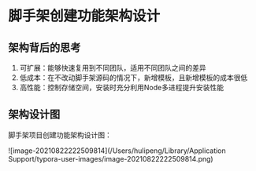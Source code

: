 # 脚手架创建功能架构设计

## 架构背后的思考

1. 可扩展：能够快速复用到不同团队，适用不同团队之间的差异
2. 低成本：在不改动脚手架源码的情况下，新增模板，且新增模板的成本很低
3. 高性能：控制存储空间，安装时充分利用Node多进程提升安装性能

## 架构设计图

脚手架项目创建功能架构设计图：

![image-20210822222509814](/Users/hulipeng/Library/Application Support/typora-user-images/image-20210822222509814.png)

